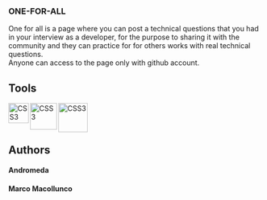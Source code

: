 ### ONE-FOR-ALL
<p>One for all is a page where you can post a technical questions that you had in your interview as a developer, for the purpose to sharing it with the community and they can practice for for others works with real technical questions.<br>
Anyone can access to the page only with github account.</p>


## Tools
<img align="left" alt="CSS3" width="40px" src="https://w7.pngwing.com/pngs/980/847/png-transparent-ruby-on-rails-logo-programming-language-rubygems-ruby-angle-design-ruby.png" />  
<img align="left" alt="CSS3" width="53px" src="https://www.pngfind.com/pngs/m/344-3441378_ruby-on-rails-ruby-on-rails-logo-png.png" />
<img align="left" alt="CSS3" width="58px" src="https://w7.pngwing.com/pngs/581/330/png-transparent-logo-cascading-style-sheets-html5-css3-prags-html5-und-css3-der-meisterkurs-html5-css3-javascript-design-text-trademark-logo.png" />

<br>
<br>
<br>

## Authors

<h4>Andromeda</h4>
<h4>Marco Macollunco</h4>
